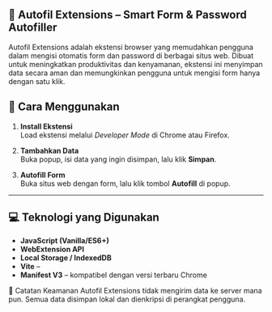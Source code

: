 ## 🔐 Autofil Extensions – Smart Form & Password Autofiller
Autofil Extensions adalah ekstensi browser yang memudahkan pengguna dalam mengisi otomatis form dan password di berbagai situs web. Dibuat untuk meningkatkan produktivitas dan kenyamanan, ekstensi ini menyimpan data secara aman dan memungkinkan pengguna untuk mengisi form hanya dengan satu klik.

## 🔧 Cara Menggunakan

1. **Install Ekstensi**  
   Load ekstensi melalui *Developer Mode* di Chrome atau Firefox.

2. **Tambahkan Data**  
   Buka popup, isi data yang ingin disimpan, lalu klik **Simpan**.

3. **Autofill Form**  
   Buka situs web dengan form, lalu klik tombol **Autofill** di popup.

---

## 💻 Teknologi yang Digunakan

- **JavaScript (Vanilla/ES6+)**
- **WebExtension API**
- **Local Storage / IndexedDB**
- **Vite** – 
- **Manifest V3** – kompatibel dengan versi terbaru Chrome

🔐 Catatan Keamanan
Autofil Extensions tidak mengirim data ke server mana pun. Semua data disimpan lokal dan dienkripsi di perangkat pengguna.
